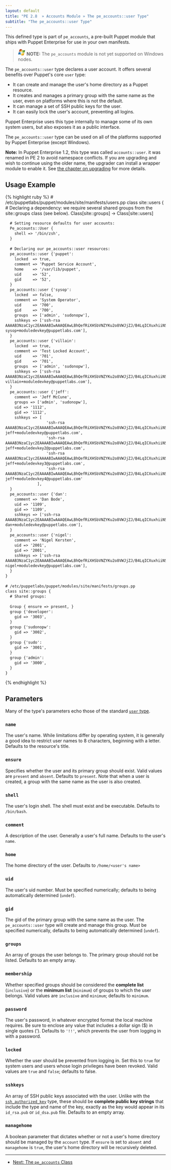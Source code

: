 ```yaml
---
layout: default
title: "PE 2.8  » Accounts Module » The pe_accounts::user Type"
subtitle: "The pe_accounts::user Type"
---
```


This defined type is part of `pe_accounts`, a pre-built Puppet module that ships with Puppet Enterprise for use in your own manifests.

> ![windows-only](./images/windows-logo-small.jpg) **NOTE:** The `pe_accounts` module is not yet supported on Windows nodes.

The `pe_accounts::user` type declares a user account. It offers several benefits over Puppet's core `user` type: 

* It can create and manage the user's home directory as a Puppet resource.
* It creates and manages a primary group with the same name as the user, even on platforms where this is not the default.
* It can manage a set of SSH public keys for the user.
* It can easily lock the user's account, preventing all logins.

Puppet Enterprise uses this type internally to manage some of its own system users, but also exposes it as a public interface. 

The `pe_accounts::user` type can be used on all of the platforms supported by Puppet Enterprise (except Windows).

**Note:** In Puppet Enterprise 1.2, this type was called `accounts::user`. it was renamed in PE 2 to avoid namespace conflicts. If you are upgrading and wish to continue using the older name, the upgrader can install a wrapper module to enable it. See [the chapter on upgrading](./install_upgrading.html) for more details. 

## Usage Example

{% highlight ruby %}
    # /etc/puppetlabs/puppet/modules/site/manifests/users.pp
    class site::users {
      # Declaring a dependency: we require several shared groups from the site::groups class (see below).
      Class[site::groups] -> Class[site::users]
      
      # Setting resource defaults for user accounts: 
      Pe_accounts::User {
        shell => '/bin/zsh',
      }
      
      # Declaring our pe_accounts::user resources:
      pe_accounts::user {'puppet':
        locked  => true,
        comment => 'Puppet Service Account',
        home    => '/var/lib/puppet',
        uid     => '52',
        gid     => '52',
      }
      pe_accounts::user {'sysop':
        locked  => false,
        comment => 'System Operator',
        uid     => '700',
        gid     => '700',
        groups  => ['admin', 'sudonopw'],
        sshkeys => ['ssh-rsa AAAAB3NzaC1yc2EAAAABIwAAAQEAwLBhQefRiXHSbVNZYKu2o8VWJjZJ/B4LqICXuxhiiNSCmL8j+5zE/VLPIMeDqNQt8LjKJVOQGZtNutW4OhsLKxdgjzlYnfTsQHp8+JMAOFE3BD1spVnGdmJ33JdMsQ/fjrVMacaHyHK0jW4pHDeUU3kRgaGHtX4TnC0A175BNTH9yJliDvddRzdKR4WtokNzqJU3VPtHaGmJfXEYSfun/wFfc46+hP6u0WcSS7jZ2WElBZ7gNO4u2Z+eJjFWS9rjQ/gNE8HHlvmN0IUuvdpKdBlJjzSiKZR+r/Bo9ujQmGY4cmvlvgmcdajM/X1TqP6p3OuouAk5QSPUlDRV91oEHw== sysop+moduledevkey@puppetlabs.com'],
      }
      pe_accounts::user {'villain':
        locked  => true,
        comment => 'Test Locked Account',
        uid     => '701',
        gid     => '701',
        groups  => ['admin', 'sudonopw'],
        sshkeys => ['ssh-rsa AAAAB3NzaC1yc2EAAAABIwAAAQEAwLBhQefRiXHSbVNZYKu2o8VWJjZJ/B4LqICXuxhiiNSCmL8j+5zE/VLPIMeDqNQt8LjKJVOQGZtNutW4OhsLKxdgjzlYnfTsQHp8+JMAOFE3BD1spVnGdmJ33JdMsQ/fjrVMacaHyHK0jW4pHDeUU3kRgaGHtX4TnC0A175BNTH9yJliDvddRzdKR4WtokNzqJU3VPtHaGmJfXEYSfun/wFfc46+hP6u0WcSS7jZ2WElBZ7gNO4u2Z+eJjFWS9rjQ/gNE8HHlvmN0IUuvdpKdBlJjzSiKZR+r/Bo9ujQmGY4cmvlvgmcdajM/X1TqP6p3OuouAk5QSPUlDRV91oEHw== villain+moduledevkey@puppetlabs.com'],
      }
      pe_accounts::user {'jeff':
        comment => 'Jeff McCune',
        groups => ['admin', 'sudonopw'],
        uid => '1112',
        gid => '1112',
        sshkeys => [
                      'ssh-rsa AAAAB3NzaC1yc2EAAAABIwAAAQEAwLBhQefRiXHSbVNZYKu2o8VWJjZJ/B4LqICXuxhiiNSCmL8j+5zE/VLPIMeDqNQt8LjKJVOQGZtNutW4OhsLKxdgjzlYnfTsQHp8+JMAOFE3BD1spVnGdmJ33JdMsQ/fjrVMacaHyHK0jW4pHDeUU3kRgaGHtX4TnC0A175BNTH9yJliDvddRzdKR4WtokNzqJU3VPtHaGmJfXEYSfun/wFfc46+hP6u0WcSS7jZ2WElBZ7gNO4u2Z+eJjFWS9rjQ/gNE8HHlvmN0IUuvdpKdBlJjzSiKZR+r/Bo9ujQmGY4cmvlvgmcdajM/X1TqP6p3OuouAk5QSPUlDRV91oEHw== jeff+moduledevkey@puppetlabs.com',
                      'ssh-rsa AAAAB3NzaC1yc2EAAAABIwAAAQEAwLBhQefRiXHSbVNZYKu2o8VWJjZJ/B4LqICXuxhiiNSCmL8j+5zE/VLPIMeDqNQt8LjKJVOQGZtNutW4OhsLKxdgjzlYnfTsQHp8+JMAOFE3BD1spVnGdmJ33JdMsQ/fjrVMacaHyHK0jW4pHDeUU3kRgaGHtX4TnC0A175BNTH9yJliDvddRzdKR4WtokNzqJU3VPtHaGmJfXEYSfun/wFfc46+hP6u0WcSS7jZ2WElBZ7gNO4u2Z+eJjFWS9rjQ/gNE8HHlvmN0IUuvdpKdBlJjzSiKZR+r/Bo9ujQmGY4cmvlvgmcdajM/X1TqP6p3OuouAk5QSPUlDRV91oEHw== jeff+moduledevkey2@puppetlabs.com',
                      'ssh-rsa AAAAB3NzaC1yc2EAAAABIwAAAQEAwLBhQefRiXHSbVNZYKu2o8VWJjZJ/B4LqICXuxhiiNSCmL8j+5zE/VLPIMeDqNQt8LjKJVOQGZtNutW4OhsLKxdgjzlYnfTsQHp8+JMAOFE3BD1spVnGdmJ33JdMsQ/fjrVMacaHyHK0jW4pHDeUU3kRgaGHtX4TnC0A175BNTH9yJliDvddRzdKR4WtokNzqJU3VPtHaGmJfXEYSfun/wFfc46+hP6u0WcSS7jZ2WElBZ7gNO4u2Z+eJjFWS9rjQ/gNE8HHlvmN0IUuvdpKdBlJjzSiKZR+r/Bo9ujQmGY4cmvlvgmcdajM/X1TqP6p3OuouAk5QSPUlDRV91oEHw== jeff+moduledevkey3@puppetlabs.com',
                      'ssh-rsa AAAAB3NzaC1yc2EAAAABIwAAAQEAwLBhQefRiXHSbVNZYKu2o8VWJjZJ/B4LqICXuxhiiNSCmL8j+5zE/VLPIMeDqNQt8LjKJVOQGZtNutW4OhsLKxdgjzlYnfTsQHp8+JMAOFE3BD1spVnGdmJ33JdMsQ/fjrVMacaHyHK0jW4pHDeUU3kRgaGHtX4TnC0A175BNTH9yJliDvddRzdKR4WtokNzqJU3VPtHaGmJfXEYSfun/wFfc46+hP6u0WcSS7jZ2WElBZ7gNO4u2Z+eJjFWS9rjQ/gNE8HHlvmN0IUuvdpKdBlJjzSiKZR+r/Bo9ujQmGY4cmvlvgmcdajM/X1TqP6p3OuouAk5QSPUlDRV91oEHw== jeff+moduledevkey4@puppetlabs.com'
                  ],
      }
      pe_accounts::user {'dan':
        comment => 'Dan Bode',
        uid => '1109',
        gid => '1109',
        sshkeys => ['ssh-rsa AAAAB3NzaC1yc2EAAAABIwAAAQEAwLBhQefRiXHSbVNZYKu2o8VWJjZJ/B4LqICXuxhiiNSCmL8j+5zE/VLPIMeDqNQt8LjKJVOQGZtNutW4OhsLKxdgjzlYnfTsQHp8+JMAOFE3BD1spVnGdmJ33JdMsQ/fjrVMacaHyHK0jW4pHDeUU3kRgaGHtX4TnC0A175BNTH9yJliDvddRzdKR4WtokNzqJU3VPtHaGmJfXEYSfun/wFfc46+hP6u0WcSS7jZ2WElBZ7gNO4u2Z+eJjFWS9rjQ/gNE8HHlvmN0IUuvdpKdBlJjzSiKZR+r/Bo9ujQmGY4cmvlvgmcdajM/X1TqP6p3OuouAk5QSPUlDRV91oEHw== dan+moduledevkey@puppetlabs.com'],
      }
      pe_accounts::user {'nigel':
        comment => 'Nigel Kersten',
        uid => '2001',
        gid => '2001',
        sshkeys => ['ssh-rsa AAAAB3NzaC1yc2EAAAABIwAAAQEAwLBhQefRiXHSbVNZYKu2o8VWJjZJ/B4LqICXuxhiiNSCmL8j+5zE/VLPIMeDqNQt8LjKJVOQGZtNutW4OhsLKxdgjzlYnfTsQHp8+JMAOFE3BD1spVnGdmJ33JdMsQ/fjrVMacaHyHK0jW4pHDeUU3kRgaGHtX4TnC0A175BNTH9yJliDvddRzdKR4WtokNzqJU3VPtHaGmJfXEYSfun/wFfc46+hP6u0WcSS7jZ2WElBZ7gNO4u2Z+eJjFWS9rjQ/gNE8HHlvmN0IUuvdpKdBlJjzSiKZR+r/Bo9ujQmGY4cmvlvgmcdajM/X1TqP6p3OuouAk5QSPUlDRV91oEHw== nigel+moduledevkey@puppetlabs.com'],
      }
    }
    
    # /etc/puppetlabs/puppet/modules/site/manifests/groups.pp
    class site::groups {
      # Shared groups:

      Group { ensure => present, }
      group {'developer':
        gid => '3003',
      }
      group {'sudonopw':
        gid => '3002',
      }
      group {'sudo':
        gid => '3001',
      }
      group {'admin':
        gid => '3000',
      }
    }
{% endhighlight %}


## Parameters

Many of the type's parameters echo those of the standard [`user` type](/references/2.8.6/type.html#user).

### `name`

The user's name.  While limitations differ by operating system, it is generally a good idea to restrict user names to 8 characters, beginning with a letter. Defaults to the resource's title.

### `ensure`

Specifies whether the user and its primary group should exist.  Valid values are `present` and `absent`. Defaults to `present`. Note that when a user is created, a group with the same name as the user is also created.

### `shell`

The user's login shell.  The shell must exist and be executable. Defaults to `/bin/bash`.

### `comment`

A description of the user.  Generally a user's full name. Defaults to the user's `name`.

### `home`

The home directory of the user. Defaults to `/home/<user's name>`

### `uid`

The user's uid number.  Must be specified numerically; defaults to being automatically determined (`undef`).

### `gid`

The gid of the primary group with the same name as the user. The `pe_accounts::user` type will create and manage this group. Must be specified numerically, defaults to being automatically determined (`undef`). 

### `groups`

An array of groups the user belongs to.  The primary group should not be listed. Defaults to an empty array.

### `membership`

Whether specified groups should be considered the **complete list** (`inclusive`) or the **minimum list** (`minimum`) of groups to which the user belongs.  Valid values are `inclusive` and `minimum`; defaults to `minimum`.

### `password`

The user's password, in whatever encrypted format the local machine requires. Be sure to enclose any value that includes a dollar sign ($) in single quotes ('). Defaults to `'!!'`, which prevents the user from logging in with a password.

### `locked`

Whether the user should be prevented from logging in. Set this to `true` for system users and users whose login privileges have been revoked. Valid values are `true` and `false`; defaults to false. 

### `sshkeys`

An array of SSH public keys associated with the user. Unlike with the [`ssh_authorized_key`](/references/2.6.9/type.html#sshauthorizedkey) type, these should be **complete public key strings** that include the type and name of the key, exactly as the key would appear in its `id_rsa.pub` or `id_dsa.pub` file. Defaults to an empty array.

### `managehome`

A boolean parameter that dictates whether or not a user's home directory should be managed by the `account` type. If `ensure` is set to `absent` and `managehome` is `true`, the user's home directory will be recursively deleted.


* * * 

- [Next: The `pe_accounts` Class](./accounts_class.html)
